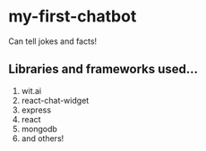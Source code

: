 # my-first-chatbot
Can tell jokes and facts!

## Libraries and frameworks used...
1. wit.ai
2. react-chat-widget
3. express
4. react
5. mongodb
6. and others!
